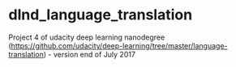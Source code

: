# dlnd_language_translation
Project 4 of udacity deep learning nanodegree (https://github.com/udacity/deep-learning/tree/master/language-translation) - version end of July 2017 

